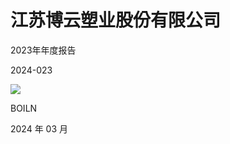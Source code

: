 # 江苏博云塑业股份有限公司

2023年年度报告

2024-023

![](images/0e376982bd47e747a5a1c8d7e4c29c7f71ac563a1d6dbcc61d4c3049035c3c98.jpg)

BOILN

2024 年 03 月